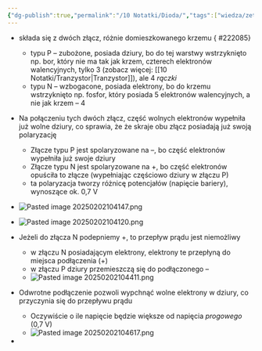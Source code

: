 ```yaml
---
{"dg-publish":true,"permalink":"/10 Notatki/Dioda/","tags":["wiedza/zettel"]}
---
```


* składa się z dwóch złącz, różnie domieszkowanego krzemu
{ #222085}

	* typu P – zubożone, posiada dziury, bo do tej warstwy wstrzyknięto np. bor, który nie ma tak jak krzem, czterech elektronów walencyjnych, tylko 3 (zobacz więcej: [[10 Notatki/Tranzystor\|Tranzystor]]), ale 4 *rączki*
	* typu N – wzbogacone, posiada elektrony, bo do krzemu wstrzyknięto np. fosfor, który posiada 5 elektronów walencyjnych, a nie jak krzem – 4
* Na połączeniu tych dwóch złącz, część wolnych elektronów wypełniła już wolne dziury, co sprawia, że że skraje obu złącz posiadają już swoją polaryzację
	* Złącze typu P jest spolaryzowane na –, bo część elektronów wypełniła już swoje dziury
	* Złącze typu N jest spolaryzowane na +, bo część elektronów opuściła to złącze (wypełniając częściowo dziury w złączu P)
	* ta polaryzacja tworzy różnicę potencjałów (napięcie bariery), wynoszące ok. 0,7 V
* ![Pasted image 20250202104147.png](/img/user/80%20Zasoby/Pasted%20image%2020250202104147.png)
* ![Pasted image 20250202104120.png](/img/user/80%20Zasoby/Pasted%20image%2020250202104120.png)
* Jeżeli do złącza N podepniemy +, to przepływ prądu jest niemożliwy
	* w złączu N posiadającym elektrony, elektrony te przepłyną do miejsca podłączenia (+)
	* w złączu P dziury przemieszczą się do podłączonego –
	* ![Pasted image 20250202104411.png](/img/user/80%20Zasoby/Pasted%20image%2020250202104411.png)
* Odwrotne podłączenie pozwoli wypchnąć wolne elektrony w dziury, co przyczynia się do przepływu prądu
	* Oczywiście o ile napięcie będzie większe od napięcia *progowego* (0,7 V)
	* ![Pasted image 20250202104617.png](/img/user/80%20Zasoby/Pasted%20image%2020250202104617.png)
* 